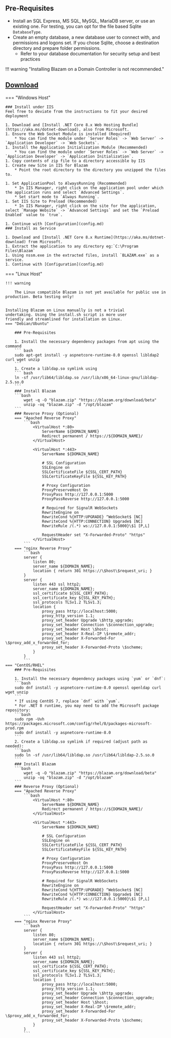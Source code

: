 ﻿## Pre-Requisites
* Install an SQL Express, MS SQL, MySQL, MariaDB server, or use an existing one. For testing, you can opt for the file based Sqlite `DatabaseType`.
* Create an empty database, a new database user to connect with, and permissions and logons set. If you chose Sqlite, choose a destination directory and prepare folder permissions.
	* Refer to your database documentation for security setup and best practices

!!! warning "Installing Blazam on a Domain Controller is not recommended."

    

## [Download](https://blazam.org/download)
=== "Windows Host" 
    
    ### Install under IIS
    Feel free to deviate from the instructions to fit your desired deployment

    1. Download and [Install .NET Core 8.x Web Hosting Bundle](https://aka.ms/dotnet-download), also from Microsoft.
    1. Ensure the Web Socket Module is installed (Required)
	    * You can find the module under `Server Roles` -> `Web Server` -> `Application Developer` -> `Web Sockets`.
    1. Install the Application Initialization Module (Recommended)
	    * You can find the module under `Server Roles` -> `Web Server` -> `Application Developer` -> `Application Initialization`.
    1. Copy contents of zip file to a directory accessible by IIS
    1. Create new Site in IIS for Blazam
	    * Point the root directory to the directory you unzipped the files to.

    1. Set ApplicationPool to AlwaysRunning (Recommended)
	    * In IIS Manager, right click on the application pool under which the application runs and select `Advanced Settings`.	
        * Set start mode to `Always Running`.
    1. Set IIS Site to Preload (Recommended)
	    * In IIS Manager, right click on the site for the application, select `Manage Website` -> `Advanced Settings` and set the `Preload Enabled` value to `true`.

    1. Continue with [Configuration](config.md)
    ### Install as Service

    1. Download and [Install .NET Core 8.x Runtime](https://aka.ms/dotnet-download) from Microsoft.
    1. Extract the application to any directory eg:`C:\Program Files\Blazam`
    1. Using nssm.exe in the extracted files, install `BLAZAM.exe` as a service.
    1. Continue with [Configuration](config.md)


=== "Linux Host"

    !!! warning

        The Linux compatible Blazam is not yet available for public use in production. Beta testing only!


    Installing Blazam on Linux manually is not a trivial
    undertaking. Using the install.sh script is more user
    friendly and streamlined for installation on Linux.
    === "Debian/Ubuntu"

        ### Pre-Requisites

        1. Install the necessary dependency packages from apt using the command
        ``` bash
        sudo apt-get install -y aspnetcore-runtime-8.0 openssl libldap2 curl wget unzip
        ```
        1. Create a libldap.so symlink using
        ``` bash
        ln -sf /usr/lib64/libldap.so /usr/lib/x86_64-linux-gnu/libldap-2.5.so.0
        ```
        ### Install Blazam
        ```bash
            wget -q -O "blazam.zip" "https://blazam.org/download/beta"
            unzip -oq "blazam.zip" -d "/opt/blazam"
        ```
        ### Reverse Proxy (Optional)
        === "Apached Reverse Proxy"
            ```bash
                <VirtualHost *:80>
                    ServerName ${DOMAIN_NAME}
                    Redirect permanent / https://${DOMAIN_NAME}/
                </VirtualHost>

                <VirtualHost *:443>
                    ServerName ${DOMAIN_NAME}
    
                    # SSL Configuration
                    SSLEngine on
                    SSLCertificateFile ${SSL_CERT_PATH}
                    SSLCertificateKeyFile ${SSL_KEY_PATH}

                    # Proxy Configuration
                    ProxyPreserveHost On
                    ProxyPass http://127.0.0.1:5000
                    ProxyPassReverse http://127.0.0.1:5000
    
                    # Required for SignalR WebSockets
                    RewriteEngine on
                    RewriteCond %{HTTP:UPGRADE} ^WebSocket$ [NC]
                    RewriteCond %{HTTP:CONNECTION} Upgrade$ [NC]
                    RewriteRule /(.*) ws://127.0.0.1:5000}\$1 [P,L]

                    RequestHeader set "X-Forwarded-Proto" "https"
                </VirtualHost>
            ```
        === "nginx Reverse Proxy"
            ```bash
            server {
                listen 80;
                server_name ${DOMAIN_NAME};
                location { return 301 https://\$host\$request_uri; }
            }
            server {
                listen 443 ssl http2;
                server_name ${DOMAIN_NAME};
                ssl_certificate ${SSL_CERT_PATH};
                ssl_certificate_key ${SSL_KEY_PATH};
                ssl_protocols TLSv1.2 TLSv1.3;
                location {
                    proxy_pass http://localhost:5000;
                    proxy_http_version 1.1;
                    proxy_set_header Upgrade \$http_upgrade;
                    proxy_set_header Connection \$connection_upgrade;
                    proxy_set_header Host \$host;
                    proxy_set_header X-Real-IP \$remote_addr;
                    proxy_set_header X-Forwarded-For \$proxy_add_x_forwarded_for;
                    proxy_set_header X-Forwarded-Proto \$scheme;
                }
            }
            ```
    === "CentOS/RHEL"
        ### Pre-Requisites

        1. Install the necessary dependency packages using `yum` or `dnf`:
        ```bash
        sudo dnf install -y aspnetcore-runtime-8.0 openssl openldap curl wget unzip
        ```
        * If using CentOS 7, replace `dnf` with `yum`.
        * For .NET 8 runtime, you may need to add the Microsoft package repository:
        ```bash
        sudo rpm -Uvh https://packages.microsoft.com/config/rhel/8/packages-microsoft-prod.rpm
        sudo dnf install -y aspnetcore-runtime-8.0
        ```
        2. Create a libldap.so symlink if required (adjust path as needed):
        ```bash
        sudo ln -sf /usr/lib64/libldap.so /usr/lib64/libldap-2.5.so.0
        ```
        ### Install Blazam
        ```bash
            wget -q -O "blazam.zip" "https://blazam.org/download/beta"
            unzip -oq "blazam.zip" -d "/opt/blazam"
        ```
        ### Reverse Proxy (Optional)
        === "Apached Reverse Proxy"
            ```bash
                <VirtualHost *:80>
                    ServerName ${DOMAIN_NAME}
                    Redirect permanent / https://${DOMAIN_NAME}/
                </VirtualHost>

                <VirtualHost *:443>
                    ServerName ${DOMAIN_NAME}
    
                    # SSL Configuration
                    SSLEngine on
                    SSLCertificateFile ${SSL_CERT_PATH}
                    SSLCertificateKeyFile ${SSL_KEY_PATH}

                    # Proxy Configuration
                    ProxyPreserveHost On
                    ProxyPass http://127.0.0.1:5000
                    ProxyPassReverse http://127.0.0.1:5000
    
                    # Required for SignalR WebSockets
                    RewriteEngine on
                    RewriteCond %{HTTP:UPGRADE} ^WebSocket$ [NC]
                    RewriteCond %{HTTP:CONNECTION} Upgrade$ [NC]
                    RewriteRule /(.*) ws://127.0.0.1:5000}\$1 [P,L]

                    RequestHeader set "X-Forwarded-Proto" "https"
                </VirtualHost>
            ```
        === "nginx Reverse Proxy"
            ```bash
            server {
                listen 80;
                server_name ${DOMAIN_NAME};
                location { return 301 https://\$host\$request_uri; }
            }
            server {
                listen 443 ssl http2;
                server_name ${DOMAIN_NAME};
                ssl_certificate ${SSL_CERT_PATH};
                ssl_certificate_key ${SSL_KEY_PATH};
                ssl_protocols TLSv1.2 TLSv1.3;
                location {
                    proxy_pass http://localhost:5000;
                    proxy_http_version 1.1;
                    proxy_set_header Upgrade \$http_upgrade;
                    proxy_set_header Connection \$connection_upgrade;
                    proxy_set_header Host \$host;
                    proxy_set_header X-Real-IP \$remote_addr;
                    proxy_set_header X-Forwarded-For \$proxy_add_x_forwarded_for;
                    proxy_set_header X-Forwarded-Proto \$scheme;
                }
            }
            ```

